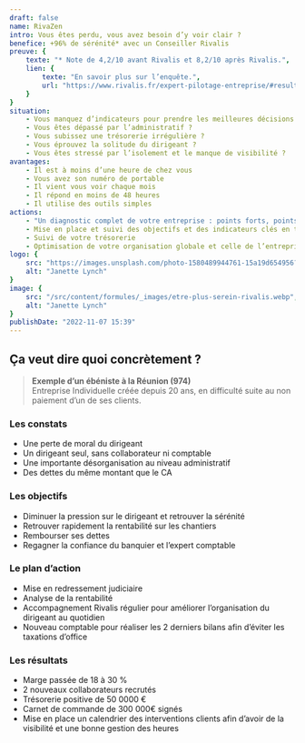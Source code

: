 ```yaml
---
draft: false
name: RivaZen
intro: Vous êtes perdu, vous avez besoin d’y voir clair ?
benefice: +96% de sérénité* avec un Conseiller Rivalis
preuve: {
    texte: "* Note de 4,2/10 avant Rivalis et 8,2/10 après Rivalis.",
    lien: {
        texte: "En savoir plus sur l’enquête.",
        url: "https://www.rivalis.fr/expert-pilotage-entreprise/#resultats-pilotage-rivalis"
    }
}
situation:
    - Vous manquez d’indicateurs pour prendre les meilleures décisions ?
    - Vous êtes dépassé par l’administratif ?
    - Vous subissez une trésorerie irrégulière ?
    - Vous éprouvez la solitude du dirigeant ?
    - Vous êtes stressé par l’isolement et le manque de visibilité ?
avantages:
    - Il est à moins d’une heure de chez vous
    - Vous avez son numéro de portable
    - Il vient vous voir chaque mois
    - Il répond en moins de 48 heures
    - Il utilise des outils simples
actions:
    - "Un diagnostic complet de votre entreprise : points forts, points faibles"
    - Mise en place et suivi des objectifs et des indicateurs clés en temps réel
    - Suivi de votre trésorerie
    - Optimisation de votre organisation globale et celle de l’entreprise
logo: {
    src: "https://images.unsplash.com/photo-1580489944761-15a19d654956?&fit=crop&w=280",
    alt: "Janette Lynch"
}
image: {
    src: "/src/content/formules/_images/etre-plus-serein-rivalis.webp",
    alt: "Janette Lynch"
}
publishDate: "2022-11-07 15:39"
---
```


## Ça veut dire quoi concrètement ?

> **Exemple d’un ébéniste à la Réunion (974)**  
> Entreprise Individuelle créée depuis 20 ans, en difficulté suite au non paiement d’un de ses clients.

### Les constats

- Une perte de moral du dirigeant
- Un dirigeant seul, sans collaborateur ni comptable
- Une importante désorganisation au niveau administratif
- Des dettes du même montant que le CA

### Les objectifs

- Diminuer la pression sur le dirigeant et retrouver la sérénité
- Retrouver rapidement la rentabilité sur les chantiers
- Rembourser ses dettes
- Regagner la confiance du banquier et l’expert comptable

### Le plan d’action

- Mise en redressement judiciaire
- Analyse de la rentabilité
- Accompagnement Rivalis régulier pour améliorer l’organisation du dirigeant au quotidien
- Nouveau comptable pour réaliser les 2 derniers bilans afin d’éviter les taxations d’office

### Les résultats

- Marge passée de 18 à 30 %
- 2 nouveaux collaborateurs recrutés
- Trésorerie positive de 50 0000 €
- Carnet de commande de 300 000€ signés
- Mise en place un calendrier des interventions clients afin d’avoir de la visibilité et une bonne gestion des heures
